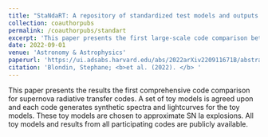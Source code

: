 ```yaml
---
title: "StaNdaRT: A repository of standardized test models and outputs for supernova radiative transfer"
collection: coauthorpubs
permalink: /coauthorpubs/standart
excerpt: 'This paper presents the first large-scale code comparison between many of the most commonly used supernova radiative transfer codes.'
date: 2022-09-01
venue: 'Astronomy & Astrophysics'
paperurl: 'https://ui.adsabs.harvard.edu/abs/2022arXiv220911671B/abstract'
citation: 'Blondin, Stephane; <b>et al. (2022). </b> '
---
```

This paper presents the results the first comprehensive code comparison for supernova radiative transfer codes. A set of toy models is agreed upon and each code generates synthetic spectra and lightcurves for the toy models. These toy models are chosen to approximate SN Ia explosions. All toy models and results from all participating codes are publicly available.


